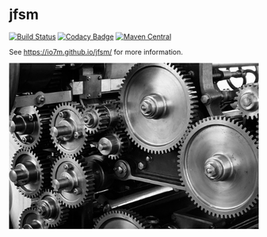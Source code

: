 jfsm
===

[![Build Status](https://travis-ci.org/io7m/jfsm.svg)](https://travis-ci.org/io7m/jfsm)
[![Codacy Badge](https://api.codacy.com/project/badge/Grade/1df15a69818d416a842e80d61b33e603)](https://www.codacy.com/app/github_79/jfsm?utm_source=github.com&amp;utm_medium=referral&amp;utm_content=io7m/jfsm&amp;utm_campaign=Badge_Grade)
[![Maven Central](https://maven-badges.herokuapp.com/maven-central/com.io7m.jfsm/com.io7m.jfsm/badge.png)](https://maven-badges.herokuapp.com/maven-central/com.io7m.jfsm/com.io7m.jfsm)

See https://io7m.github.io/jfsm/ for more information.

![jfsm](./src/site/resources/jfsm.jpg?raw=true)
